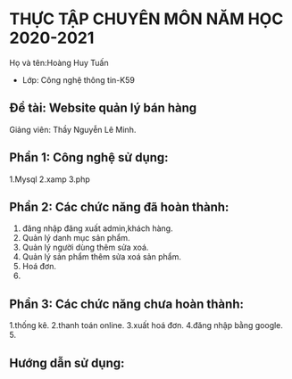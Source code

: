 # THỰC TẬP CHUYÊN MÔN NĂM HỌC 2020-2021
Họ và tên:Hoàng Huy Tuấn
* Lớp: Công nghệ thông tin-K59

## Đề tài: Website quản lý bán hàng 
Giảng viên: Thầy Nguyễn Lê Minh. 

## Phần 1: Công nghệ sử dụng:
1.Mysql
2.xamp
3.php

## Phần 2: Các chức năng đã hoàn thành:
1. đăng nhập đăng xuất admin,khách hàng.
2. Quản lý danh mục sản phẩm.
3. Quản lý người dùng thêm sửa xoá.
4. Quản lý sản phẩm thêm sửa xoá sản phẩm.
5. Hoá đơn.
6. 


## Phần 3: Các chức năng chưa hoàn thành:
1.thống kê.
2.thanh toán online.
3.xuất hoá đơn.
4.đăng nhập bằng google.
5.

## Hướng dẫn sử dụng:

